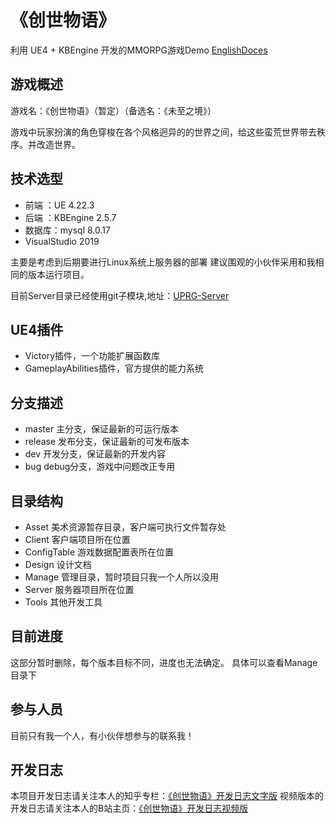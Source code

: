 # 《创世物语》

利用 UE4 + KBEngine 开发的MMORPG游戏Demo
[EnglishDoces](https://github.com/Liweimin0512/uRPG/blob/master/Manage/CreationStory.md)

## 游戏概述

游戏名：《创世物语》（暂定）（备选名：《未至之境》）

游戏中玩家扮演的角色穿梭在各个风格迥异的的世界之间，给这些蛮荒世界带去秩序。并改造世界。

## 技术选型

* 前端  ：UE        4.22.3
* 后端  ：KBEngine  2.5.7
* 数据库：mysql     8.0.17
* VisualStudio 2019

主要是考虑到后期要进行Linux系统上服务器的部署
建议围观的小伙伴采用和我相同的版本运行项目。

目前Server目录已经使用git子模块,地址：[UPRG-Server](https://github.com/Liweimin0512/URPG-Server)

## UE4插件

* Victory插件，一个功能扩展函数库
* GameplayAbilities插件，官方提供的能力系统

## 分支描述

* master 主分支，保证最新的可运行版本
* release 发布分支，保证最新的可发布版本
* dev 开发分支，保证最新的开发内容
* bug debug分支，游戏中问题改正专用

## 目录结构

* Asset         美术资源暂存目录，客户端可执行文件暂存处
* Client        客户端项目所在位置
* ConfigTable   游戏数据配置表所在位置
* Design        设计文档
* Manage        管理目录，暂时项目只我一个人所以没用
* Server        服务器项目所在位置
* Tools         其他开发工具

## 目前进度

这部分暂时删除，每个版本目标不同，进度也无法确定。
具体可以查看Manage目录下

## 参与人员

目前只有我一个人，有小伙伴想参与的联系我！

## 开发日志

本项目开发日志请关注本人的知乎专栏：[《创世物语》开发日志文字版](https://zhuanlan.zhihu.com/c_1151855724538703872)
视频版本的开发日志请关注本人的B站主页：[《创世物语》开发日志视频版](https://space.bilibili.com/8618918)
